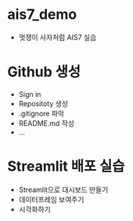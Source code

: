 # ais7_demo

* 멋쟁이 사자처럼 AIS7 실습

# Github 생성
* Sign in
* Repositoty 생성
* .gitignore 파악
* README.md 작성
* ...

# Streamlit 배포 실습
* Streamlit으로 대시보드 만들기
* 데이터프레임 보여주기
* 시각화하기
